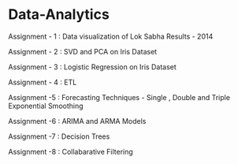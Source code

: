 # Data-Analytics
Assignment - 1 : Data visualization of Lok Sabha Results - 2014

Assignment - 2 : SVD and PCA on Iris Dataset

Assignment - 3 : Logistic Regression on Iris Dataset

Assignment - 4 : ETL

Assignment -5 : Forecasting Techniques - Single , Double and Triple Exponential Smoothing

Assignment -6 : ARIMA and ARMA Models

Assignment -7 : Decision Trees

Assignment -8 : Collabarative Filtering  

